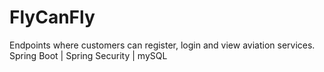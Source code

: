 # FlyCanFly
Endpoints where customers can register, login and view aviation services.
Spring Boot | Spring Security | mySQL
